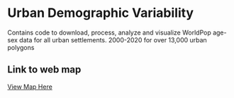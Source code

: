 # Urban Demographic Variability
Contains code to download, process, analyze and visualize WorldPop age-sex data for all urban settlements. 
2000-2020 for over 13,000 urban polygons

## Link to web map
[View Map Here](https://zimmermaps.github.io/UrbanDemographicVariability/)
